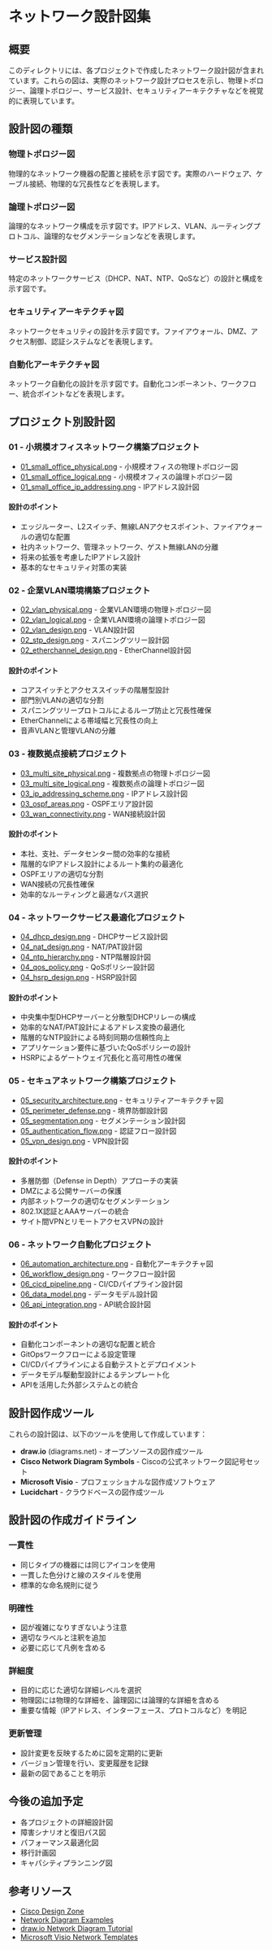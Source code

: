 # ネットワーク設計図集

## 概要
このディレクトリには、各プロジェクトで作成したネットワーク設計図が含まれています。これらの図は、実際のネットワーク設計プロセスを示し、物理トポロジー、論理トポロジー、サービス設計、セキュリティアーキテクチャなどを視覚的に表現しています。

## 設計図の種類

### 物理トポロジー図
物理的なネットワーク機器の配置と接続を示す図です。実際のハードウェア、ケーブル接続、物理的な冗長性などを表現します。

### 論理トポロジー図
論理的なネットワーク構成を示す図です。IPアドレス、VLAN、ルーティングプロトコル、論理的なセグメンテーションなどを表現します。

### サービス設計図
特定のネットワークサービス（DHCP、NAT、NTP、QoSなど）の設計と構成を示す図です。

### セキュリティアーキテクチャ図
ネットワークセキュリティの設計を示す図です。ファイアウォール、DMZ、アクセス制御、認証システムなどを表現します。

### 自動化アーキテクチャ図
ネットワーク自動化の設計を示す図です。自動化コンポーネント、ワークフロー、統合ポイントなどを表現します。

## プロジェクト別設計図

### 01 - 小規模オフィスネットワーク構築プロジェクト
- [01_small_office_physical.png](./01_small_office_physical.png) - 小規模オフィスの物理トポロジー図
- [01_small_office_logical.png](./01_small_office_logical.png) - 小規模オフィスの論理トポロジー図
- [01_small_office_ip_addressing.png](./01_small_office_ip_addressing.png) - IPアドレス設計図

#### 設計のポイント
- エッジルーター、L2スイッチ、無線LANアクセスポイント、ファイアウォールの適切な配置
- 社内ネットワーク、管理ネットワーク、ゲスト無線LANの分離
- 将来の拡張を考慮したIPアドレス設計
- 基本的なセキュリティ対策の実装

### 02 - 企業VLAN環境構築プロジェクト
- [02_vlan_physical.png](./02_vlan_physical.png) - 企業VLAN環境の物理トポロジー図
- [02_vlan_logical.png](./02_vlan_logical.png) - 企業VLAN環境の論理トポロジー図
- [02_vlan_design.png](./02_vlan_design.png) - VLAN設計図
- [02_stp_design.png](./02_stp_design.png) - スパニングツリー設計図
- [02_etherchannel_design.png](./02_etherchannel_design.png) - EtherChannel設計図

#### 設計のポイント
- コアスイッチとアクセススイッチの階層型設計
- 部門別VLANの適切な分割
- スパニングツリープロトコルによるループ防止と冗長性確保
- EtherChannelによる帯域幅と冗長性の向上
- 音声VLANと管理VLANの分離

### 03 - 複数拠点接続プロジェクト
- [03_multi_site_physical.png](./03_multi_site_physical.png) - 複数拠点の物理トポロジー図
- [03_multi_site_logical.png](./03_multi_site_logical.png) - 複数拠点の論理トポロジー図
- [03_ip_addressing_scheme.png](./03_ip_addressing_scheme.png) - IPアドレス設計図
- [03_ospf_areas.png](./03_ospf_areas.png) - OSPFエリア設計図
- [03_wan_connectivity.png](./03_wan_connectivity.png) - WAN接続設計図

#### 設計のポイント
- 本社、支社、データセンター間の効率的な接続
- 階層的なIPアドレス設計によるルート集約の最適化
- OSPFエリアの適切な分割
- WAN接続の冗長性確保
- 効率的なルーティングと最適なパス選択

### 04 - ネットワークサービス最適化プロジェクト
- [04_dhcp_design.png](./04_dhcp_design.png) - DHCPサービス設計図
- [04_nat_design.png](./04_nat_design.png) - NAT/PAT設計図
- [04_ntp_hierarchy.png](./04_ntp_hierarchy.png) - NTP階層設計図
- [04_qos_policy.png](./04_qos_policy.png) - QoSポリシー設計図
- [04_hsrp_design.png](./04_hsrp_design.png) - HSRP設計図

#### 設計のポイント
- 中央集中型DHCPサーバーと分散型DHCPリレーの構成
- 効率的なNAT/PAT設計によるアドレス変換の最適化
- 階層的なNTP設計による時刻同期の信頼性向上
- アプリケーション要件に基づいたQoSポリシーの設計
- HSRPによるゲートウェイ冗長化と高可用性の確保

### 05 - セキュアネットワーク構築プロジェクト
- [05_security_architecture.png](./05_security_architecture.png) - セキュリティアーキテクチャ図
- [05_perimeter_defense.png](./05_perimeter_defense.png) - 境界防御設計図
- [05_segmentation.png](./05_segmentation.png) - セグメンテーション設計図
- [05_authentication_flow.png](./05_authentication_flow.png) - 認証フロー設計図
- [05_vpn_design.png](./05_vpn_design.png) - VPN設計図

#### 設計のポイント
- 多層防御（Defense in Depth）アプローチの実装
- DMZによる公開サーバーの保護
- 内部ネットワークの適切なセグメンテーション
- 802.1X認証とAAAサーバーの統合
- サイト間VPNとリモートアクセスVPNの設計

### 06 - ネットワーク自動化プロジェクト
- [06_automation_architecture.png](./06_automation_architecture.png) - 自動化アーキテクチャ図
- [06_workflow_design.png](./06_workflow_design.png) - ワークフロー設計図
- [06_cicd_pipeline.png](./06_cicd_pipeline.png) - CI/CDパイプライン設計図
- [06_data_model.png](./06_data_model.png) - データモデル設計図
- [06_api_integration.png](./06_api_integration.png) - API統合設計図

#### 設計のポイント
- 自動化コンポーネントの適切な配置と統合
- GitOpsワークフローによる設定管理
- CI/CDパイプラインによる自動テストとデプロイメント
- データモデル駆動型設計によるテンプレート化
- APIを活用した外部システムとの統合

## 設計図作成ツール

これらの設計図は、以下のツールを使用して作成しています：

- **draw.io** (diagrams.net) - オープンソースの図作成ツール
- **Cisco Network Diagram Symbols** - Ciscoの公式ネットワーク図記号セット
- **Microsoft Visio** - プロフェッショナルな図作成ソフトウェア
- **Lucidchart** - クラウドベースの図作成ツール

## 設計図の作成ガイドライン

### 一貫性
- 同じタイプの機器には同じアイコンを使用
- 一貫した色分けと線のスタイルを使用
- 標準的な命名規則に従う

### 明確性
- 図が複雑になりすぎないよう注意
- 適切なラベルと注釈を追加
- 必要に応じて凡例を含める

### 詳細度
- 目的に応じた適切な詳細レベルを選択
- 物理図には物理的な詳細を、論理図には論理的な詳細を含める
- 重要な情報（IPアドレス、インターフェース、プロトコルなど）を明記

### 更新管理
- 設計変更を反映するために図を定期的に更新
- バージョン管理を行い、変更履歴を記録
- 最新の図であることを明示

## 今後の追加予定

- 各プロジェクトの詳細設計図
- 障害シナリオと復旧パス図
- パフォーマンス最適化図
- 移行計画図
- キャパシティプランニング図

## 参考リソース

- [Cisco Design Zone](https://www.cisco.com/c/en/us/solutions/design-zone.html)
- [Network Diagram Examples](https://www.edrawsoft.com/network-diagram-examples.html)
- [draw.io Network Diagram Tutorial](https://drawio-app.com/network-diagrams/)
- [Microsoft Visio Network Templates](https://templates.office.com/en-us/templates-for-visio)
